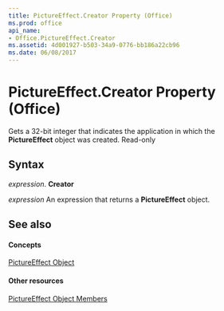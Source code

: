 ```yaml
---
title: PictureEffect.Creator Property (Office)
ms.prod: office
api_name:
- Office.PictureEffect.Creator
ms.assetid: 4d001927-b503-34a9-0776-bb186a22cb96
ms.date: 06/08/2017
---
```



# PictureEffect.Creator Property (Office)

Gets a 32-bit integer that indicates the application in which the  **PictureEffect** object was created. Read-only


## Syntax

 _expression_. **Creator**

 _expression_ An expression that returns a **PictureEffect** object.


## See also


#### Concepts


[PictureEffect Object](pictureeffect-object-office.md)
#### Other resources


[PictureEffect Object Members](pictureeffect-members-office.md)

